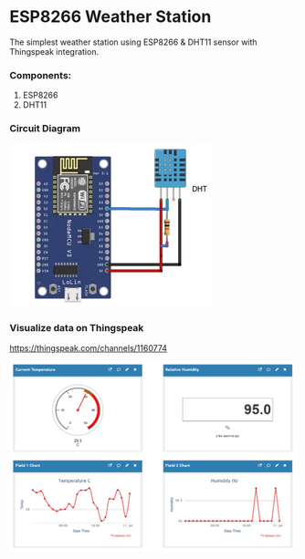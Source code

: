 # ESP8266 Weather Station
The simplest weather station using ESP8266 & DHT11 sensor with Thingspeak integration.

### Components:

1. ESP8266
2. DHT11

### Circuit Diagram

![esp8266-dht11-diagram](./images/esp8266-dht11-diagram.png)

### Visualize data on Thingspeak

https://thingspeak.com/channels/1160774

![channel](./images/channel.png)